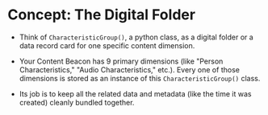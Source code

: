 
# Concept: The Digital Folder 

- Think of ``` CharacteristicGroup() ```, a python class, as a digital folder or a data record card for one specific content dimension.

- Your Content Beacon has 9 primary dimensions (like "Person Characteristics," "Audio Characteristics," etc.). Every one of those dimensions is stored as an instance of this ```CharacteristicGroup()``` class.

- Its job is to keep all the related data and metadata (like the time it was created) cleanly bundled together.